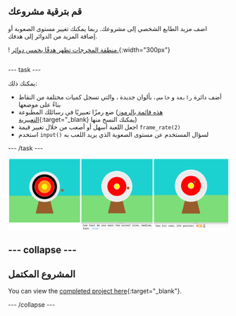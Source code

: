 ## قم بترقية مشروعك

<div style="display: flex; flex-wrap: wrap">
<div style="flex-basis: 200px; flex-grow: 1; margin-right: 15px;">
اضف مزيد الطابع الشخصي إلى مشروعك. ربما يمكنك تغيير مستوى الصعوبة أو إضافة المزيد من الدوائر إلى هدفك.
</div>
<div>

! [منطقة المخرجات تظهر هدفًا بخمس دوائر.](images/five_circles.png){:width="300px"}

</div>
</div>

--- task ---

يمكنك ذلك:

+ أضف دائرة `رابعة` و `خامس` ، بألوان جديدة ، والتي تسجل كميات مختلفة من النقاط بناءً على موضعها
+ ضع رمزًا تعبيريًا في رسائلك المطبوعة ([هذه قائمة بالرموز التعبيرية](https://unicode.org/emoji/charts/full-emoji-list.html){:target="_blank} يمكنك النسخ منها)
+ اجعل اللعبة أسهل أو أصعب من خلال تغيير قيمة `frame_rate(2)`
+ استخدم `input()` لسؤال المستخدم عن مستوى الصعوبة الذي يريد اللعب به

--- /task ---

![ترقية أفكار المشروع: واحدة بها خمس دوائر ، واحدة بها سؤال مدخلات صعب ، وواحدة بها رموز تعبيرية في رسالة النقاط.](images/upgrade-ideas.png)

--- collapse ---
---
المشروع المكتمل
---

You can view the [completed project here](https://editor.raspberrypi.org/en/projects/target-practice-solution){:target="_blank"}.

--- /collapse ---
